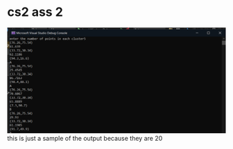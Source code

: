 # cs2 ass 2
![alt text](https://github.com/xYabbas/cs2-ass-2/blob/main/cs2%20ass%202/pictures/Screenshot%202023-03-03%20220703.png?raw=true "Logo Title Text 1")
this is just a sample of the output because they are 20
